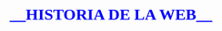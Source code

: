 <H1>
<p align="center" style="color: blue; font-family: 'Times New Roman';">
__HISTORIA DE LA WEB__
</p>
<H1/>

